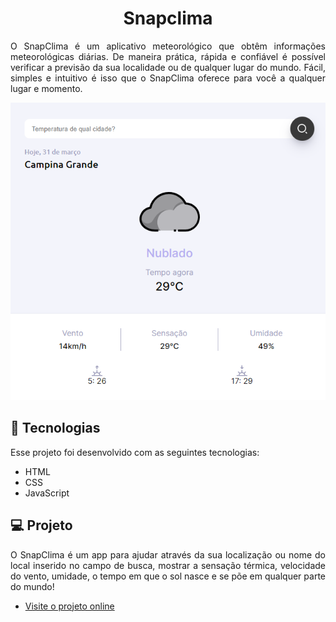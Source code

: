 <h1 align="center"> 
Snapclima
</h1>

<p align="justify"> 
O SnapClima é um aplicativo meteorológico que obtêm informações meteorológicas diárias. De maneira prática, rápida e confiável é possível verificar a previsão da sua localidade ou de qualquer lugar do mundo. Fácil, simples e intuitivo é isso que o SnapClima oferece para você a qualquer lugar e momento.
</p>

<p align="center">
<img alt="projeto SnapClima" src="https://github.com/Jeffersonthiagofn/Snapclima/blob/main/Captura%20de%20tela-%20snapclima.png">
</p>

<h2>
🚀 Tecnologias 
</h2>

<p>
Esse projeto foi desenvolvido com as seguintes tecnologias:
</p>

- HTML
- CSS
- JavaScript

<h2>
💻 Projeto 
</h2>

<p align="justify"> 
O SnapClima é um app para ajudar através da sua localização ou nome do local inserido no campo de busca, mostrar a sensação térmica, velocidade do vento, umidade, o tempo em que o sol nasce e se põe em qualquer parte do mundo!
</p>

- <a href="https://jeffersonthiagofn.github.io/Snapclima/" target="_blank" rel="external">Visite o projeto online</a>
